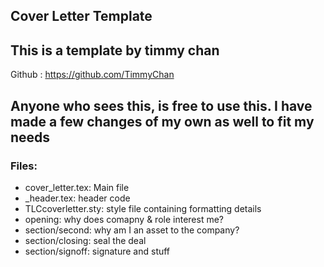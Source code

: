 
## Cover Letter Template
## This is a template by timmy chan
Github : https://github.com/TimmyChan

## Anyone who sees this, is free to use this. I have made a few changes of my own as well to fit my needs 

### Files:
- cover_letter.tex: Main file
- _header.tex: header code
- TLCcoverletter.sty: style file containing formatting details
- opening: why does comapny & role interest me?
- section/second: why am I an asset to the company?
- section/closing: seal the deal
- section/signoff: signature and stuff

               


